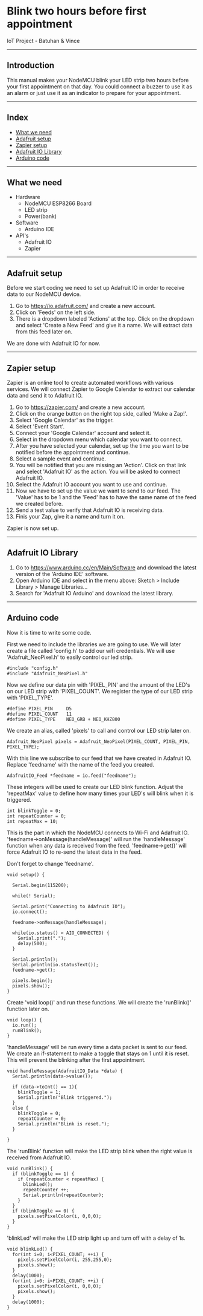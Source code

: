 # Blink two hours before first appointment
IoT Project - Batuhan &amp; Vince

---

## Introduction
This manual makes your NodeMCU blink your LED strip two hours before your first appointment on that day. You could connect a buzzer to use it as an alarm or just use it as an indicator to prepare for your appointment.

---

## Index
- [What we need](#what-we-need)
- [Adafruit setup](#adafruit-setup)
- [Zapier setup](#zapier-setup)
- [Adafruit IO Library](#adafruit-io-library)
- [Arduino code](#arduino-code)

---

## What we need
- Hardware
  - NodeMCU ESP8266 Board
  - LED strip
  - Power(bank)
- Software
  - Arduino IDE
- API's
  - Adafruit IO
  - Zapier

---

## Adafruit setup
Before we start coding we need to set up Adafruit IO in order to receive data to our NodeMCU device.

1. Go to https://io.adafruit.com/ and create a new account.
2. Click on 'Feeds' on the left side.
3. There is a dropdown labeled 'Actions' at the top. Click on the dropdown and select 'Create a New Feed' and give it a name. We will extract data from this feed later on.

We are done with Adafruit IO for now.

---

## Zapier setup
Zapier is an online tool to create automated workflows with various services. We will connect Zapier to Google Calendar to extract our calendar data and send it to Adafruit IO.

1. Go to https://zapier.com/ and create a new account.
2. Click on the orange button on the right top side, called 'Make a Zap!'.
3. Select 'Google Calendar' as the trigger.
4. Select 'Event Start'.
5. Connect your 'Google Calendar' account and select it.
6. Select in the dropdown menu which calendar you want to connect.
7. After you have selected your calendar, set up the time you want to be notified before the appointment and continue.
8. Select a sample event and continue.
9. You will be notified that you are missing an 'Action'. Click on that link and select 'Adafruit IO' as the action. You will be asked to connect Adafruit IO.
10. Select the Adafruit IO account you want to use and continue.
11. Now we have to set up the value we want to send to our feed. The 'Value' has to be 1 and the 'Feed' has to have the same name of the feed we created before.
12. Send a test value to verify that Adafruit IO is receiving data.
13. Finis your Zap, give it a name and turn it on.

Zapier is now set up.

---

## Adafruit IO Library
1. Go to https://www.arduino.cc/en/Main/Software and download the latest version of the 'Arduino IDE' software.
2. Open Arduino IDE and select in the menu above: Sketch > Include Library > Manage Libraries...
3. Search for 'Adafruit IO Arduino' and download the latest library.

---

## Arduino code
Now it is time to write some code.

First we need to include the libraries we are going to use. We will later create a file called 'config.h' to add our wifi credentials. We will use 'Adafruit_NeoPixel.h' to easily control our led strip.

```
#include "config.h"
#include "Adafruit_NeoPixel.h"
```

Now we define our data pin with 'PIXEL_PIN' and the amount of the LED's on our LED strip with 'PIXEL_COUNT'. We register the type of our LED strip with 'PIXEL_TYPE'.
```
#define PIXEL_PIN     D5
#define PIXEL_COUNT   11
#define PIXEL_TYPE    NEO_GRB + NEO_KHZ800
```

We create an alias, called 'pixels' to call and control our LED strip later on. 
```
Adafruit_NeoPixel pixels = Adafruit_NeoPixel(PIXEL_COUNT, PIXEL_PIN, PIXEL_TYPE);
```

With this line we subscribe to our feed that we have created in Adafruit IO. Replace 'feedname' with the name of the feed you created.
```
AdafruitIO_Feed *feedname = io.feed("feedname");
```

These integers will be used to create our LED blink function. Adjust the 'repeatMax' value to define how many times your LED's will blink when it is triggered.
```
int blinkToggle = 0;
int repeatCounter = 0;
int repeatMax = 10;
```

This is the part in which the NodeMCU connects to Wi-Fi and Adafruit IO. 'feedname->onMessage(handleMessage)' will run the 'handleMessage' function when any data is received from the feed. 'feedname->get()' will force Adafruit IO to re-send the latest data in the feed. 

Don't forget to change 'feedname'.
```
void setup() {

  Serial.begin(115200);

  while(! Serial);

  Serial.print("Connecting to Adafruit IO");
  io.connect();

  feedname->onMessage(handleMessage);

  while(io.status() < AIO_CONNECTED) {
    Serial.print(".");
    delay(500);
  }

  Serial.println();
  Serial.println(io.statusText());
  feedname->get();

  pixels.begin();
  pixels.show();
}
```

Create 'void loop()' and run these functions. We will create the 'runBlink()' function later on. 
```
void loop() {
  io.run(); 
  runBlink();
}
```

'handleMessage' will be run every time a data packet is sent to our feed. We create an if-statement to make a toggle that stays on 1 until it is reset. This will prevent the blinking after the first appointment.
```
void handleMessage(AdafruitIO_Data *data) {
  Serial.println(data->value());
  
  if (data->toInt() == 1){
    blinkToggle = 1;
    Serial.println("Blink triggered.");
  }
  else {
    blinkToggle = 0;
    repeatCounter = 0;
    Serial.println("Blink is reset.");
  }
  
}
```

The 'runBlink' function will make the LED strip blink when the right value is received from Adafruit IO.
```
void runBlink() {
  if (blinkToggle == 1) {
    if (repeatCounter < repeatMax) {
      blinkLed();
      repeatCounter ++;
      Serial.println(repeatCounter);
    }
  }
  if (blinkToggle == 0) {
    pixels.setPixelColor(i, 0,0,0);
  }
}
```

'blinkLed' will make the LED strip light up and turn off with a delay of 1s.
```
void blinkLed() {
  for(int i=0; i<PIXEL_COUNT; ++i) {
    pixels.setPixelColor(i, 255,255,0);
    pixels.show();
  }
  delay(1000);
  for(int i=0; i<PIXEL_COUNT; ++i) {
    pixels.setPixelColor(i, 0,0,0);
    pixels.show();
  }
  delay(1000);
}
```